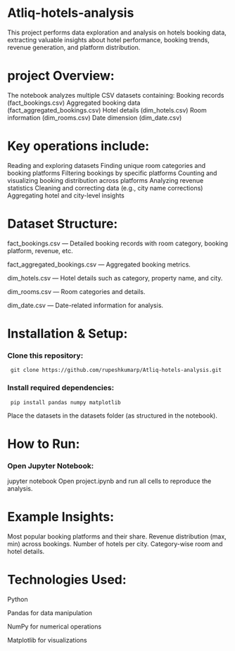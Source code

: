 # Atliq-hotels-analysis  
This project performs data exploration and analysis on hotels booking data, extracting valuable insights about hotel performance, booking trends, revenue generation, and platform distribution.

<h1>project Overview:</h1>

The notebook analyzes multiple CSV datasets containing:
Booking records (fact_bookings.csv)
Aggregated booking data (fact_aggregated_bookings.csv)
Hotel details (dim_hotels.csv)
Room information (dim_rooms.csv)
Date dimension (dim_date.csv)

<h1>Key operations include:</h1>

Reading and exploring datasets
Finding unique room categories and booking platforms
Filtering bookings by specific platforms
Counting and visualizing booking distribution across platforms
Analyzing revenue statistics
Cleaning and correcting data (e.g., city name corrections)
Aggregating hotel and city-level insights

<h1>Dataset Structure:</h1>

fact_bookings.csv — Detailed booking records with room category, booking platform, revenue, etc.

fact_aggregated_bookings.csv — Aggregated booking metrics.

dim_hotels.csv — Hotel details such as category, property name, and city.

dim_rooms.csv — Room categories and details.

dim_date.csv — Date-related information for analysis.

<h1>Installation & Setup:</h1>

<h3>Clone this repository:</h3>
     
     git clone https://github.com/rupeshkumarp/Atliq-hotels-analysis.git

<h3>Install required dependencies:</h3>

     pip install pandas numpy matplotlib
Place the datasets in the datasets folder (as structured in the notebook).

<h1>How to Run:</h1>

<h3>Open Jupyter Notebook:</h3>
    jupyter notebook
Open project.ipynb and run all cells to reproduce the analysis.

<h1>Example Insights:</h1>

Most popular booking platforms and their share.
Revenue distribution (max, min) across bookings.
Number of hotels per city.
Category-wise room and hotel details.

<h1>Technologies Used:</h1>


Python

Pandas for data manipulation

NumPy for numerical operations

Matplotlib for visualizations
